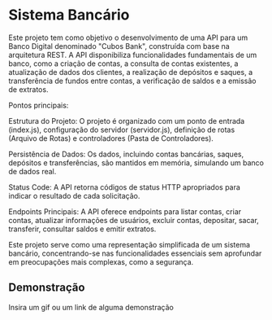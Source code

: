 
# Sistema Bancário

Este projeto tem como objetivo o desenvolvimento de uma API para um Banco Digital denominado "Cubos Bank", construída com base na arquitetura REST. A API disponibiliza funcionalidades fundamentais de um banco, como a criação de contas, a consulta de contas existentes, a atualização de dados dos clientes, a realização de depósitos e saques, a transferência de fundos entre contas, a verificação de saldos e a emissão de extratos.

Pontos principais:

Estrutura do Projeto: O projeto é organizado com um ponto de entrada (index.js), configuração do servidor (servidor.js), definição de rotas (Arquivo de Rotas) e controladores (Pasta de Controladores).

Persistência de Dados: Os dados, incluindo contas bancárias, saques, depósitos e transferências, são mantidos em memória, simulando um banco de dados real.

Status Code: A API retorna códigos de status HTTP apropriados para indicar o resultado de cada solicitação.

Endpoints Principais: A API oferece endpoints para listar contas, criar contas, atualizar informações de usuários, excluir contas, depositar, sacar, transferir, consultar saldos e emitir extratos.


Este projeto serve como uma representação simplificada de um sistema bancário, concentrando-se nas funcionalidades essenciais sem aprofundar em preocupações mais complexas, como a segurança.
## Demonstração

Insira um gif ou um link de alguma demonstração

